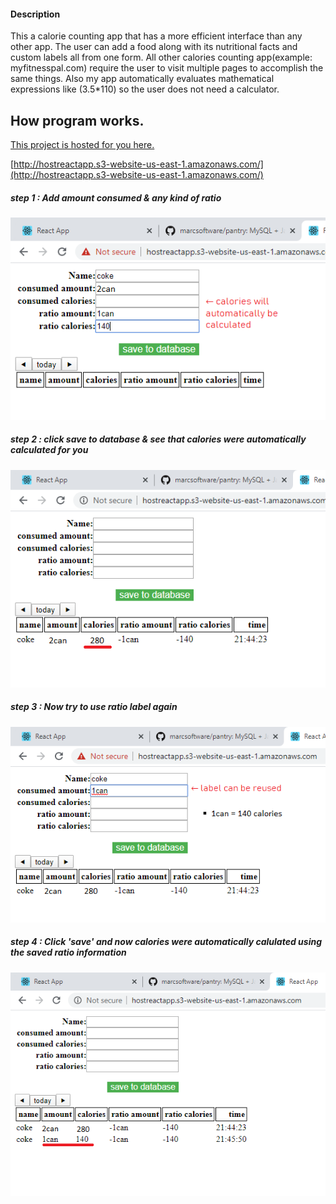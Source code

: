 #### Description
This a calorie counting app that has a more efficient interface than any other app.  The user can add a food along with its nutritional facts and custom labels all from one form.
All other calories counting app(example: myfitnesspal.com) require the user to visit multiple pages to accomplish the same things. Also my app automatically evaluates mathematical expressions like (3.5*110) so the user does not need a calculator. 


## How program works.

[This project is hosted for you here.](http://hostreactapp.s3-website-us-east-1.amazonaws.com)

[http://hostreactapp.s3-website-us-east-1.amazonaws.com/](http://hostreactapp.s3-website-us-east-1.amazonaws.com/)

##### step 1 : Add amount consumed & any kind of ratio

![1]

##### step 2 : click save to database & see that calories were automatically calculated for you
![2]

##### step 3 : Now try to use ratio label again
![3]

##### step 4 : Click 'save' and now calories were automatically calulated using the saved ratio information
![4]

[1]: images/1.png "step one"
[2]: images/2.png "step two"
[3]: images/3.png "step three"
[4]: images/4.png "step four"
